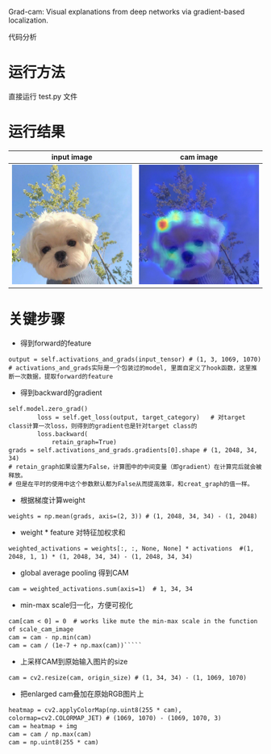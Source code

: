 

Grad-cam: Visual explanations from deep networks via gradient-based localization.

代码分析

# 运行方法
直接运行 test.py 文件

# 运行结果

| input image  |  cam image    | 
| ---- | ---- | 
| ![](test_img.jpg) | ![](visualization.jpg) |

# 关键步骤


- 得到forward的feature
```
output = self.activations_and_grads(input_tensor) # (1, 3, 1069, 1070)
# activations_and_grads实际是一个包装过的model, 里面自定义了hook函数，这里推断一次数据，提取forward的feature
```

- 得到backward的gradient 
```
self.model.zero_grad()
        loss = self.get_loss(output, target_category)   # 对target class计算一次loss，则得到的gradient也是针对target class的
        loss.backward(
            retain_graph=True) 
grads = self.activations_and_grads.gradients[0].shape # (1, 2048, 34, 34)
# retain_graph如果设置为False，计算图中的中间变量（即gradient）在计算完后就会被释放。
# 但是在平时的使用中这个参数默认都为False从而提高效率，和creat_graph的值一样。
```
- 根据梯度计算weight
```
weights = np.mean(grads, axis=(2, 3)) # (1, 2048, 34, 34) - (1, 2048)
```

-  weight * feature 对特征加权求和
```
weighted_activations = weights[:, :, None, None] * activations  #(1, 2048, 1, 1) * (1, 2048, 34, 34) - (1, 2048, 34, 34) 
```  

- global average pooling 得到CAM
```
cam = weighted_activations.sum(axis=1)  # 1, 34, 34
```

- min-max scale归一化，方便可视化
```
cam[cam < 0] = 0  # works like mute the min-max scale in the function of scale_cam_image
cam = cam - np.min(cam)
cam = cam / (1e-7 + np.max(cam))`````
```

- 上采样CAM到原始输入图片的size
```
cam = cv2.resize(cam, origin_size) # (1, 34, 34) - (1, 1069, 1070)
```

- 把enlarged cam叠加在原始RGB图片上

```
heatmap = cv2.applyColorMap(np.uint8(255 * cam), colormap=cv2.COLORMAP_JET) # (1069, 1070) - (1069, 1070, 3)
cam = heatmap + img 
cam = cam / np.max(cam)
cam = np.uint8(255 * cam)
```